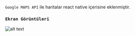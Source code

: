 `Google MAPS API` ile haritalar react native içerisine eklenmiştir.

### `Ekran Görüntüleri`

![alt text](https://i.hizliresim.com/17mb262.PNG)

